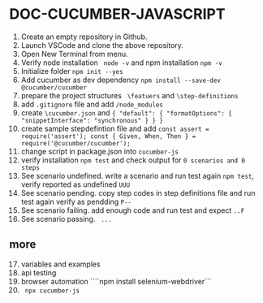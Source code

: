 # DOC-CUCUMBER-JAVASCRIPT

1. Create an empty repository in Github.
2. Launch VSCode and clone the above repository.
3. Open New Terminal from menu.
4. Verify node installation ``` node -v``` and npm installation ```npm -v```
5. Initialize folder ```npm init --yes```
6. Add cucumber as dev dependency ```npm install --save-dev @cucumber/cucumber```
7. prepare the project structures ``` \featuers``` and ```\step-definitions```
8. add ```.gitignore``` file and add ```/node_modules```
9. create ```\cucumber.json``` and ```{
                                          "default": {
                                              "formatOptions": {
                                                  "snippetInterface": "synchronous"
                                              }
                                          }
                                      }```
10. create sample stepdefintion file and add ```const assert = require('assert');
                                                const { Given, When, Then } = require('@cucumber/cucumber');```
11. change script in package.json into ```cucumber-js```
12. verify installation ```npm test``` and check output for ```0 scenarios and 0 steps```
13. See scenario undefined. write a scenario and run test again ```npm test```, verify reported as undefined ```UUU```
14. See scenario pending. copy step codes in step definitions file and run test again verify as pendding ```P--```
15. See scenario failing. add enough code and run test and expect ```..F```
16. See scenario passing. ``` ...```

## more
17. variables and examples
18. api testing
19. browser automation ````npm install selenium-webdriver```
20. ``` npx cucumber-js```
